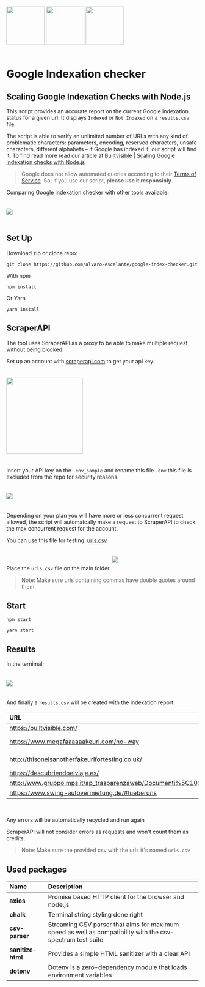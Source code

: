 <div>
  <img height="100" vspace='20' src="https://pbs.twimg.com/profile_images/1041703245683548160/lQz91qoP_400x400.jpg">
  <img height="100" vspace='20' src="https://app.builtvisible.com/public/scraper.jpg">
  <img height="100" vspace='20' src="https://cdn.worldvectorlogo.com/logos/nodejs-icon.svg">&nbsp;&nbsp;
  <h1>Google Indexation checker</h1>
</div>

 Scaling Google Indexation Checks with Node.js
---------------------------------------------------------------------------------------

This script provides an accurate report on the current Google indexation status for a given url. It displays `Indexed` or `Not Indexed` on a `results.csv` file.

The script is able to verify an unlimited number of URLs with any kind of problematic characters: parameters, encoding, reserved characters, unsafe characters, different alphabets – if Google has indexed it, our script will find it. To find read more read our article at <a href='https://builtvisible.com/scaling-google-indexation-checks-with-node-js/'>Builtvisible | Scaling Google indexation checks with Node.js</a>

> Google does not allow automated queries according to their <a href='https://support.google.com/webmasters/answer/66357?hl=en' target='_blank'>Terms of Service</a>. So, if you use our script, <strong>please use it responsibly</strong>.

Comparing Google indexation checker with other tools available:

<img vspace='20' src='https://app.builtvisible.com/public/chart.png'>

## Set Up

Download zip or clone repo:

```properties
git clone https://github.com/alvaro-escalante/google-index-checker.git
```

With npm
```properties
npm install
```

Or Yarn
```properties
yarn install
```

## ScraperAPI 

The tool uses ScraperAPI as a proxy to be able to make multiple request without being blocked.

Set up an account with <a href="https://www.scraperapi.com/?fp_ref=alvaro14">scraperapi.com</a> to get your api key.

<img height='200' vspace='20' src="https://app.builtvisible.com/public/scraperkey.jpg?">

Insert your API key on the `.env_sample` and rename this file `.env` this file is excluded from the repo for security reasons.

<img vspace='20' src="https://app.builtvisible.com/public/env-api-key.jpg">

Depending on your plan you will have more or less concurrent request allowed, the script will automatcally make a request to ScraperAPI to check the max concurrent request for the account.

You can use this file for testing: <a href='https://app.builtvisible.com/public/urls.csv'>urls.csv</a>

Place the `urls.csv` file on the main folder.
<img vspace='20' src="https://app.builtvisible.com/public/urls.jpg?">

> Note: Make sure urls containing commas have double quotes around them

## Start

```properties
npm start
``` 

```properties
yarn start
``` 

## Results

In the ternimal:

<img vspace='20' src="https://app.builtvisible.com/public/results.jpg">

And finally a `results.csv` will be created with the indexation report.

| URL                                                                  | Status      |
| :------------------------------------------------------------------- | :---------- |
| https://builtvisible.com/                                            | Indexed     |
| https://www.megafaaaaaakeurl.com/no-way                              | Not Indexed |
| http://thisoneisanotherfakeurlfortesting.co.uk/                      | Not Indexed |
| https://descubriendoelviaje.es/                                      | Indexed     |
| http://www.gruppo.mps.it/ap_trasparenzaweb/Documenti%5C103029489.pdf | Indexed     |
| https://www.swing-autovermietung.de/#!ueberuns                       | Indexed     |
<br />

Any errors will be automatically recycled and run again

ScraperAPI will not consider errors as requests and won't count them as credits.
 
> Note: Make sure the provided csv with the urls it's named `urls.csv`

## Used packages

| Name              | Description                                                                                                |
| :---------------- | :--------------------------------------------------------------------------------------------------------- |
| **axios**         | Promise based HTTP client for the browser and node.js                                                      |
| **chalk**         | Terminal string styling done right                                                                         |
| **csv-parser**    | Streaming CSV parser that aims for maximum speed as well as compatibility with the csv-spectrum test suite |
| **sanitize-html** | Provides a simple HTML sanitizer with a clear API                                                          |
| **dotenv**        | Dotenv is a zero-dependency module that loads environment variables                                        |